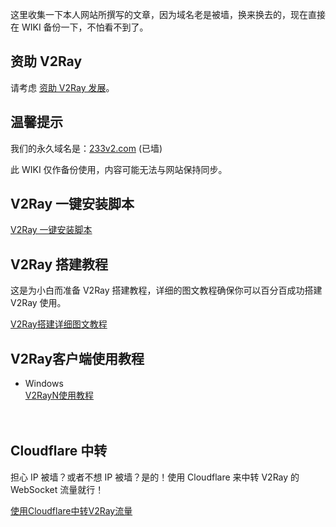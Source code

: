 <div class="post-content">
<p>这里收集一下本人网站所撰写的文章，因为域名老是被墙，换来换去的，现在直接在 WIKI 备份一下，不怕看不到了。</p>

<h2 id="资助-v2ray">资助 V2Ray</h2>

<p>请考虑 <a href="https://www.v2ray.com/chapter_00/02_donate.html" rel="nofollow" target="_blank">资助 V2Ray 发展</a>。</p>

<h2 id="温馨提示">温馨提示</h2>

<p>我们的永久域名是：<a href="https://233v2.com" rel="nofollow" target="_blank">233v2.com</a> (已墙)</p>

<p>此 WIKI 仅作备份使用，内容可能无法与网站保持同步。</p>

<h2 id="v2ray-一键安装脚本">V2Ray 一键安装脚本</h2>

<p><a href="https://github.com/233boy/v2ray/wiki/V2Ray%E4%B8%80%E9%94%AE%E5%AE%89%E8%A3%85%E8%84%9A%E6%9C%AC" rel="nofollow" target="_blank">V2Ray 一键安装脚本</a></p>

<h2 id="v2ray-搭建教程">V2Ray 搭建教程</h2>

<p>这是为小白而准备 V2Ray 搭建教程，详细的图文教程确保你可以百分百成功搭建 V2Ray 使用。</p>

<p><a href="https://github.com/233boy/v2ray/wiki/V2Ray%E6%90%AD%E5%BB%BA%E8%AF%A6%E7%BB%86%E5%9B%BE%E6%96%87%E6%95%99%E7%A8%8B" rel="nofollow" target="_blank">V2Ray搭建详细图文教程</a></p>

<h2 id="v2ray客户端使用教程">V2Ray客户端使用教程</h2>

<ul>
<li>Windows<br />
<a href="https://github.com/233boy/v2ray/wiki/V2RayN%E4%BD%BF%E7%94%A8%E6%95%99%E7%A8%8B" rel="nofollow" target="_blank">V2RayN使用教程</a><br />
<br />
<br /></li>
</ul>

<h2 id="cloudflare-中转">Cloudflare 中转</h2>

<p>担心 IP 被墙？或者不想 IP 被墙？是的！使用 Cloudflare 来中转 V2Ray 的 WebSocket 流量就行！</p>

<p><a href="https://github.com/233boy/v2ray/wiki/%E4%BD%BF%E7%94%A8Cloudflare%E4%B8%AD%E8%BD%ACV2Ray%E6%B5%81%E9%87%8F" rel="nofollow" target="_blank">使用Cloudflare中转V2Ray流量</a></p>

<p><img src="https://affpass.com/ga?ga=v2ray&amp;dt=github.wiki.home&amp;dr=&amp;ul=zh-CN&amp;sd=24-bit&amp;sr=&amp;vp=&amp;z=0&amp;dl=/github/home" alt="" /></p>
</div>